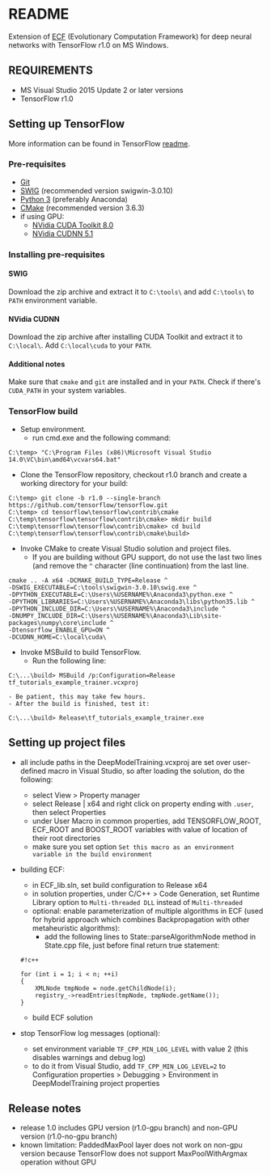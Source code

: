# README #

Extension of [ECF](http://ecf.zemris.fer.hr/) (Evolutionary Computation Framework) for deep neural networks with TensorFlow r1.0 on MS Windows.


## REQUIREMENTS ##

* MS Visual Studio 2015 Update 2 or later versions
* TensorFlow r1.0


## Setting up TensorFlow ##

More information can be found in TensorFlow [readme](https://github.com/tensorflow/tensorflow/blob/master/tensorflow/contrib/cmake/README.md).
### Pre-requisites ###
* [Git](http://git-scm.com)
* [SWIG](http://www.swig.org/download.html) (recommended version swigwin-3.0.10)
* [Python 3](https://www.continuum.io/downloads) (preferably Anaconda)
* [CMake](https://cmake.org/files/v3.6/cmake-3.6.3-win64-x64.msi) (recommended version 3.6.3)
* if using GPU:
    - [NVidia CUDA Toolkit 8.0](https://developer.nvidia.com/cuda-downloads)
    - [NVidia CUDNN 5.1](https://developer.nvidia.com/cudnn)
### Installing pre-requisites ###
#### SWIG ####
Download the zip archive and extract it to `C:\tools\` and add `C:\tools\` to `PATH` environment variable.
#### NVidia CUDNN ####
Download the zip archive after installing CUDA Toolkit and extract it to `C:\local\`. Add `C:\local\cuda` to your `PATH`.
#### Additional notes ####
Make sure that `cmake` and `git` are installed and in your `PATH`. Check if there's `CUDA_PATH` in your system variables.


### TensorFlow build ###

* Setup environment.
    - run cmd.exe and the following command:

```
C:\temp> "C:\Program Files (x86)\Microsoft Visual Studio 14.0\VC\bin\amd64\vcvars64.bat"
```

* Clone the TensorFlow repository, checkout r1.0 branch and create a working directory for your build:

```
C:\temp> git clone -b r1.0 --single-branch https://github.com/tensorflow/tensorflow.git
C:\temp> cd tensorflow\tensorflow\contrib\cmake
C:\temp\tensorflow\tensorflow\contrib\cmake> mkdir build
C:\temp\tensorflow\tensorflow\contrib\cmake> cd build
C:\temp\tensorflow\tensorflow\contrib\cmake\build>
```

* Invoke CMake to create Visual Studio solution and project files.
    - If you are building without GPU support, do not use the last two lines (and remove the `^` character (line continuation) from the last line.    
```
cmake .. -A x64 -DCMAKE_BUILD_TYPE=Release ^
-DSWIG_EXECUTABLE=C:\tools\swigwin-3.0.10\swig.exe ^
-DPYTHON_EXECUTABLE=C:\Users\%USERNAME%\Anaconda3\python.exe ^
-DPYTHON_LIBRARIES=C:\Users\%USERNAME%\Anaconda3\libs\python35.lib ^
-DPYTHON_INCLUDE_DIR=C:\Users\%USERNAME%\Anaconda3\include ^
-DNUMPY_INCLUDE_DIR=C:\Users\%USERNAME%\Anaconda3\Lib\site-packages\numpy\core\include ^
-Dtensorflow_ENABLE_GPU=ON ^
-DCUDNN_HOME=C:\local\cuda\
```

* Invoke MSBuild to build TensorFlow. 
    - Run the following line:  

```
C:\...\build> MSBuild /p:Configuration=Release tf_tutorials_example_trainer.vcxproj
```    

    - Be patient, this may take few hours.
    - After the build is finished, test it:
    
```
C:\...\build> Release\tf_tutorials_example_trainer.exe
```
    
    
## Setting up project files ##

* all include paths in the DeepModelTraining.vcxproj are set over user-defined macro in Visual Studio, so after loading the solution, do the following:
    - select View > Property manager
    - select Release | x64 and right click on property ending with `.user`, then select Properties
    - under User Macro in common properties, add TENSORFLOW_ROOT, ECF_ROOT and BOOST_ROOT variables with value of location of their root directories
    - make sure you set option `Set this macro as an environment variable in the build environment`
    
* building ECF:
    - in ECF_lib.sln, set build configuration to Release x64
    - in solution properties, under C/C++ > Code Generation, set Runtime Library option
      to `Multi-threaded DLL` instead of `Multi-threaded`
    - optional: enable parameterization of multiple algorithms in ECF (used for hybrid approach which combines Backpropagation with other metaheuristic algorithms):
        - add the following lines to State::parseAlgorithmNode method in State.cpp file, just before final return true statement:
    ```
    #!c++

    for (int i = 1; i < n; ++i)
    {
        XMLNode tmpNode = node.getChildNode(i);
        registry_->readEntries(tmpNode, tmpNode.getName());
    }
    ```
    - build ECF solution
      
* stop TensorFlow log messages (optional):
    - set environment variable `TF_CPP_MIN_LOG_LEVEL` with value 2 (this disables warnings and debug log)
    - to do it from Visual Studio, add `TF_CPP_MIN_LOG_LEVEL=2` to Configuration properties > Debugging > Environment in DeepModelTraining project properties
        
        
## Release notes ##

* release 1.0 includes GPU version (r1.0-gpu branch) and non-GPU version (r1.0-no-gpu branch)
* known limitation: PaddedMaxPool layer does not work on non-gpu version because TensorFlow does not support MaxPoolWithArgmax operation without GPU